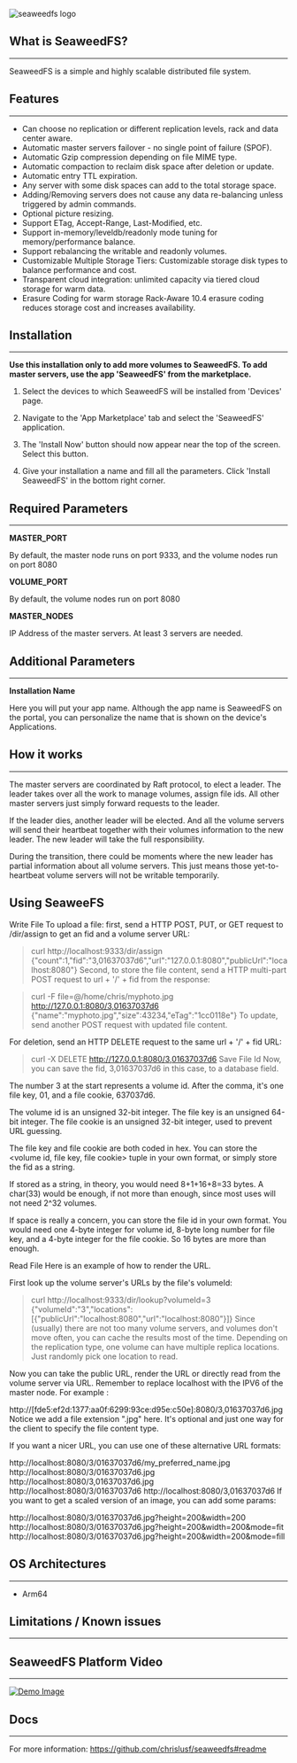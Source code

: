 ﻿![seaweedfs logo](https://raw.githubusercontent.com/chrislusf/seaweedfs/master/note/seaweedfs.png "seaweedfs Logo")

## What is SeaweedFS?

---

SeaweedFS is a simple and highly scalable distributed file system. 


## Features

---

- Can choose no replication or different replication levels, rack and data center aware.
- Automatic master servers failover - no single point of failure (SPOF).
- Automatic Gzip compression depending on file MIME type.
- Automatic compaction to reclaim disk space after deletion or update.
- Automatic entry TTL expiration.
- Any server with some disk spaces can add to the total storage space.
- Adding/Removing servers does not cause any data re-balancing unless triggered by admin commands.
- Optional picture resizing.
- Support ETag, Accept-Range, Last-Modified, etc.
- Support in-memory/leveldb/readonly mode tuning for memory/performance balance.
- Support rebalancing the writable and readonly volumes.
- Customizable Multiple Storage Tiers: Customizable storage disk types to balance performance and cost.
- Transparent cloud integration: unlimited capacity via tiered cloud storage for warm data.
- Erasure Coding for warm storage Rack-Aware 10.4 erasure coding reduces storage cost and increases availability.

## Installation

---
**Use this installation only to add more volumes to SeaweedFS. To add master servers, use the app 'SeaweedFS' from the marketplace.** 

1. Select the devices to which SeaweedFS will be installed from 'Devices' page.

2. Navigate to the 'App Marketplace' tab and select the 'SeaweedFS' application.

3. The 'Install Now' button should now appear near the top of the screen. Select this button.

4. Give your installation a name and fill all the parameters. Click 'Install SeaweedFS' in the bottom right corner.


## Required Parameters

---

**MASTER_PORT**

By default, the master node runs on port 9333, and the volume nodes run on port 8080

**VOLUME_PORT**

By default, the volume nodes run on port 8080

**MASTER_NODES**

IP Address of the master servers. At least 3 servers are needed. 

## Additional Parameters

---

**Installation Name**

Here you will put your app name. Although the app name is SeaweedFS on the portal, you can personalize the name that is shown on the device's Applications.


## How it works

---
The master servers are coordinated by Raft protocol, to elect a leader. The leader takes over all the work to manage volumes, assign file ids. All other master servers just simply forward requests to the leader.

If the leader dies, another leader will be elected. And all the volume servers will send their heartbeat together with their volumes information to the new leader. The new leader will take the full responsibility.

During the transition, there could be moments where the new leader has partial information about all volume servers. This just means those yet-to-heartbeat volume servers will not be writable temporarily.

## Using SeaweeFS 

Write File
To upload a file: first, send a HTTP POST, PUT, or GET request to /dir/assign to get an fid and a volume server URL:

> curl http://localhost:9333/dir/assign
{"count":1,"fid":"3,01637037d6","url":"127.0.0.1:8080","publicUrl":"localhost:8080"}
Second, to store the file content, send a HTTP multi-part POST request to url + '/' + fid from the response:

> curl -F file=@/home/chris/myphoto.jpg http://127.0.0.1:8080/3,01637037d6
{"name":"myphoto.jpg","size":43234,"eTag":"1cc0118e"}
To update, send another POST request with updated file content.

For deletion, send an HTTP DELETE request to the same url + '/' + fid URL:

> curl -X DELETE http://127.0.0.1:8080/3,01637037d6
Save File Id
Now, you can save the fid, 3,01637037d6 in this case, to a database field.

The number 3 at the start represents a volume id. After the comma, it's one file key, 01, and a file cookie, 637037d6.

The volume id is an unsigned 32-bit integer. The file key is an unsigned 64-bit integer. The file cookie is an unsigned 32-bit integer, used to prevent URL guessing.

The file key and file cookie are both coded in hex. You can store the <volume id, file key, file cookie> tuple in your own format, or simply store the fid as a string.

If stored as a string, in theory, you would need 8+1+16+8=33 bytes. A char(33) would be enough, if not more than enough, since most uses will not need 2^32 volumes.

If space is really a concern, you can store the file id in your own format. You would need one 4-byte integer for volume id, 8-byte long number for file key, and a 4-byte integer for the file cookie. So 16 bytes are more than enough.

Read File
Here is an example of how to render the URL.

First look up the volume server's URLs by the file's volumeId:

> curl http://localhost:9333/dir/lookup?volumeId=3
{"volumeId":"3","locations":[{"publicUrl":"localhost:8080","url":"localhost:8080"}]}
Since (usually) there are not too many volume servers, and volumes don't move often, you can cache the results most of the time. Depending on the replication type, one volume can have multiple replica locations. Just randomly pick one location to read.

Now you can take the public URL, render the URL or directly read from the volume server via URL. Remember to replace localhost with the IPV6 of the master node. For example :

http://[fde5:ef2d:1377:aa0f:6299:93ce:d95e:c50e]:8080/3,01637037d6.jpg
Notice we add a file extension ".jpg" here. It's optional and just one way for the client to specify the file content type.

If you want a nicer URL, you can use one of these alternative URL formats:

 http://localhost:8080/3/01637037d6/my_preferred_name.jpg
 http://localhost:8080/3/01637037d6.jpg
 http://localhost:8080/3,01637037d6.jpg
 http://localhost:8080/3/01637037d6
 http://localhost:8080/3,01637037d6
If you want to get a scaled version of an image, you can add some params:

http://localhost:8080/3/01637037d6.jpg?height=200&width=200
http://localhost:8080/3/01637037d6.jpg?height=200&width=200&mode=fit
http://localhost:8080/3/01637037d6.jpg?height=200&width=200&mode=fill

## OS Architectures

---

- Arm64

## Limitations / Known issues

---

## SeaweedFS Platform Video

---

[![Demo Image](http://img.youtube.com/vi/szoZdELtQZI/0.jpg)](https://youtu.be/szoZdELtQZI)

## Docs

---

For more information: <https://github.com/chrislusf/seaweedfs#readme>
